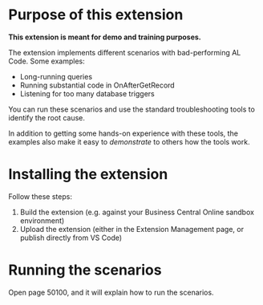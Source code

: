 # Purpose of this extension

**This extension is meant for demo and training purposes.**

The extension implements different scenarios with bad-performing AL Code. Some examples:
 - Long-running queries
 - Running substantial code in OnAfterGetRecord
 - Listening for too many database triggers

You can run these scenarios and use the standard troubleshooting tools to identify the root cause.


In addition to getting some hands-on experience with these tools, the examples also make it easy to _demonstrate_ to others how the tools work.

# Installing the extension

Follow these steps:
1. Build the extension (e.g. against your Business Central Online sandbox environment)
2. Upload the extension (either in the Extension Management page, or publish directly from VS Code)

# Running the scenarios

Open page 50100, and it will explain how to run the scenarios.
